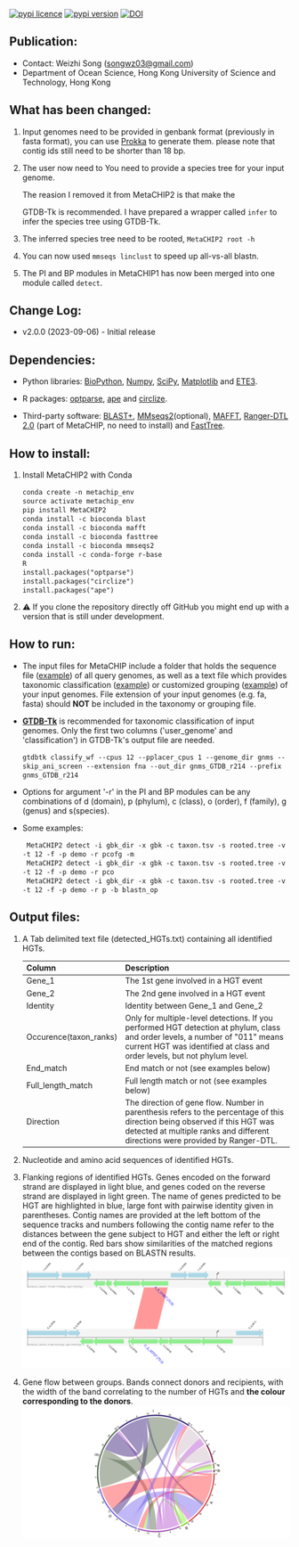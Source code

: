 
[![pypi licence](https://img.shields.io/pypi/l/MetaCHIP.svg)](https://opensource.org/licenses/gpl-3.0.html)
[![pypi version](https://img.shields.io/pypi/v/MetaCHIP2.svg)](https://pypi.python.org/pypi/MetaCHIP2) 
[![DOI         ](https://img.shields.io/static/v1.svg?label=DOI&message=10.1186/s40168-019-0649-y&color=orange)](https://doi.org/10.1186/s40168-019-0649-y)

Publication:
---

+ Contact: Weizhi Song (songwz03@gmail.com)
+ Department of Ocean Science, Hong Kong University of Science and Technology, Hong Kong

What has been changed:
---

1. Input genomes need to be provided in genbank format (previously in fasta format), 
   you can use [Prokka](https://github.com/tseemann/prokka) to generate them.
   please note that contig ids still need to be shorter than 18 bp.

1. The user now need to You need to provide a species tree for your input genome.

   The reasion I removed it from MetaCHIP2 is that 
   make the 

   GTDB-Tk is recommended. I have prepared a wrapper called `infer` to infer the species tree using GTDB-Tk.

1. The inferred species tree need to be rooted, `MetaCHIP2 root -h`

1. You can now used `mmseqs linclust` to speed up all-vs-all blastn.

1. The PI and BP modules in MetaCHIP1 has now been merged into one module called `detect`.

Change Log:
---

* v2.0.0 (2023-09-06) - Initial release

Dependencies:
---

+ Python libraries: 
[BioPython](https://github.com/biopython/biopython.github.io/), 
[Numpy](http://www.numpy.org),
[SciPy](https://www.scipy.org),
[Matplotlib](http://matplotlib.org) and 
[ETE3](http://etetoolkit.org).

+ R packages: 
[optparse](https://cran.r-project.org/web/packages/optparse/index.html),
[ape](https://cran.r-project.org/web/packages/ape/index.html) and 
[circlize](https://cran.r-project.org/web/packages/circlize/index.html).

+ Third-party software: 
[BLAST+](https://blast.ncbi.nlm.nih.gov/Blast.cgi?PAGE_TYPE=BlastDocs&DOC_TYPE=Download),
[MMseqs2](https://github.com/soedinglab/MMseqs2)(optional), 
[MAFFT](https://mafft.cbrc.jp/alignment/software/),
[Ranger-DTL 2.0](https://compbio.engr.uconn.edu/software/RANGER-DTL/) (part of MetaCHIP, no need to install) and 
[FastTree](http://www.microbesonline.org/fasttree/).

How to install:
---

1. Install MetaCHIP2 with Conda
 
       conda create -n metachip_env
       source activate metachip_env
       pip install MetaCHIP2
       conda install -c bioconda blast
       conda install -c bioconda mafft
       conda install -c bioconda fasttree
       conda install -c bioconda mmseqs2
       conda install -c conda-forge r-base
       R
       install.packages("optparse")
       install.packages("circlize")
       install.packages("ape")

1. :warning: If you clone the repository directly off GitHub you might end up with a version that is still under development.


How to run:
---

+ The input files for MetaCHIP include a folder that holds the sequence file ([example](https://github.com/songweizhi/MetaCHIP/blob/master/input_file_examples/human_gut_bins))
of all query genomes, as well as a text file which provides taxonomic classification ([example](https://github.com/songweizhi/MetaCHIP/blob/master/input_file_examples/human_gut_bins_GTDB.tsv)) 
or customized grouping ([example](https://github.com/songweizhi/MetaCHIP/blob/master/input_file_examples/customized_grouping.txt))
of your input genomes. File extension of your input genomes (e.g. fa, fasta) should **NOT** be included in the taxonomy or grouping file.



+ [**GTDB-Tk**](https://github.com/Ecogenomics/GTDBTk) is recommended for taxonomic classification of input genomes. Only the first two columns ('user_genome' and 'classification') in GTDB-Tk's output file are needed. 

      gtdbtk classify_wf --cpus 12 --pplacer_cpus 1 --genome_dir gnms --skip_ani_screen --extension fna --out_dir gnms_GTDB_r214 --prefix gnms_GTDB_r214

+ Options for argument '-r' in the PI and BP modules can be any combinations of d (domain), p (phylum), c (class), o (order), f (family), g (genus) and s(species).

+ Some examples: 

       MetaCHIP2 detect -i gbk_dir -x gbk -c taxon.tsv -s rooted.tree -v -t 12 -f -p demo -r pcofg -m
       MetaCHIP2 detect -i gbk_dir -x gbk -c taxon.tsv -s rooted.tree -v -t 12 -f -p demo -r pco
       MetaCHIP2 detect -i gbk_dir -x gbk -c taxon.tsv -s rooted.tree -v -t 12 -f -p demo -r p -b blastn_op

Output files:
---

1. A Tab delimited text file (detected_HGTs.txt) containing all identified HGTs.

    |Column|Description|
    |---|---|
    |Gene_1|The 1st gene involved in a HGT event|
    |Gene_2|The 2nd gene involved in a HGT event|
    |Identity|Identity between Gene_1 and Gene_2|
    |Occurence(taxon_ranks)|Only for multiple-level detections. If you performed HGT detection at phylum, class and order levels, a number of "011" means current HGT was identified at class and order levels, but not phylum level.|
    |End_match|End match or not (see examples below)|
    |Full_length_match|Full length match or not (see examples below)|
    |Direction|The direction of gene flow. Number in parenthesis refers to the percentage of this direction being observed if this HGT was detected at multiple ranks and different directions were provided by Ranger-DTL.|   

1. Nucleotide and amino acid sequences of identified HGTs.

1. Flanking regions of identified HGTs. Genes encoded on the forward strand are displayed in light blue, and genes coded on the reverse strand are displayed in light green. The name of genes predicted to be HGT are highlighted in blue, large font with pairwise identity given in parentheses. Contig names are provided at the left bottom of the sequence tracks and numbers following the contig name refer to the distances between the gene subject to HGT and either the left or right end of the contig. Red bars show similarities of the matched regions between the contigs based on BLASTN results.
    ![flanking_regions](images/flanking_regions.png)
 
1. Gene flow between groups. Bands connect donors and recipients, with the width of the band correlating to the number of HGTs and **the colour corresponding to the donors**.
    ![Gene_flow](images/Gene_flow.jpg)
